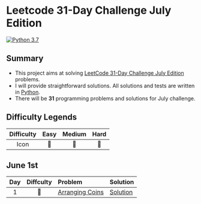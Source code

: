# Leetcode 31-Day Challenge July Edition

[![Python 3.7](https://img.shields.io/badge/Python-3.7-orange.svg?style=flat)](https://www.python.org/)  

## Summary
- This project aims at solving [LeetCode 31-Day Challenge July Edition](https://leetcode.com/explore/challenge/card/july-leetcoding-challenge) problems. 
- I will provide straightforward solutions. All solutions and tests are written in [Python](https://www.python.org/).
- There will be **31** programming problems and solutions for July challenge. 

## Difficulty Legends
| Difficulty | Easy | Medium | Hard |
|:--: | :--: | :--: |  :--: |
| Icon | 📗 | 📙 | 📕 |

## June 1st 
| Day | Diffculty | Problem | Solution |
|:--:| :--: | :-- | -- |
| 1 |📗|[Arranging Coins](https://leetcode.com/problems/arranging-coins/) | [Solution](https://github.com/nileshpaliwal/July-LeetCoding-Challenge-2020/blob/master/Arranging%20Coins.py)|
